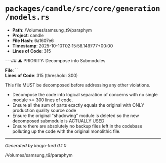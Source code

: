 # `packages/candle/src/core/generation/models.rs`

- **Path**: /Volumes/samsung_t9/paraphym
- **Project**: candle
- **File Hash**: 6a1607e6  
- **Timestamp**: 2025-10-10T02:15:58.149777+00:00  
- **Lines of Code**: 315

---## ⚠️ PRIORITY: Decompose into Submodules

**File**: ``  
**Lines of Code**: 315 (threshold: 300)

This file MUST be decomposed before addressing any other violations.

- Decompose the code into logical separation of concerns with no single module >= 300 lines of code. 
- Ensure all the sum of parts exactly equals the original with ONLY production quality source code
- Ensure the original "shadowing" module is deleted so the new decomposed submodule is ACTUALLY USED
- Ensure there are absolutely no backup files left in the codebase polluting up the code with the original monolithic file.

------

*Generated by kargo-turd 0.1.0*

/Volumes/samsung_t9/paraphym